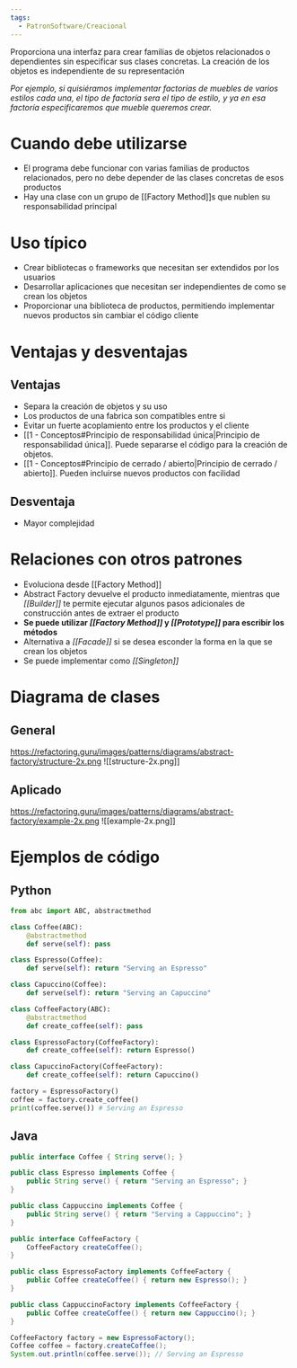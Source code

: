 ```yaml
---
tags:
  - PatronSoftware/Creacional
---
```

Proporciona una interfaz para crear familias de objetos relacionados o dependientes sin especificar sus clases concretas. La creación de los objetos es independiente de su representación

*Por ejemplo, si quisiéramos implementar factorías de muebles de varios estilos cada una, el tipo de factoría sera el tipo de estilo, y ya en esa factoría especificaremos que mueble queremos crear.*
# Cuando debe utilizarse
- El programa debe funcionar con varias familias de productos relacionados, pero no debe depender de las clases concretas de esos productos
- Hay una clase con un grupo de [[Factory Method]]s que nublen su responsabilidad principal
# Uso típico
- Crear bibliotecas o frameworks que necesitan ser extendidos por los usuarios
- Desarrollar aplicaciones que necesitan ser independientes de como se crean los objetos
- Proporcionar una biblioteca de productos, permitiendo implementar nuevos productos sin cambiar el código cliente
# Ventajas y desventajas
## Ventajas
- Separa la creación de objetos y su uso
- Los productos de una fabrica son compatibles entre si
- Evitar un fuerte acoplamiento entre los productos y el cliente
- [[1 - Conceptos#Principio de responsabilidad única|Principio de responsabilidad única]]. Puede separarse el código para la creación de objetos.
- [[1 - Conceptos#Principio de cerrado / abierto|Principio de cerrado / abierto]]. Pueden incluirse nuevos productos con facilidad
## Desventaja
- Mayor complejidad
# Relaciones con otros patrones
- Evoluciona desde [[Factory Method]]
- Abstract Factory devuelve el producto inmediatamente, mientras que _[[Builder]]_ te permite ejecutar algunos pasos adicionales de construcción antes de extraer el producto
- **Se puede utilizar *[[Factory Method]]* y *[[Prototype]]* para escribir los métodos**
- Alternativa a *[[Facade]]* si se desea esconder la forma en la que se crean los objetos
- Se puede implementar como *[[Singleton]]*
# Diagrama de clases
## General
https://refactoring.guru/images/patterns/diagrams/abstract-factory/structure-2x.png
![[structure-2x.png]]
## Aplicado
https://refactoring.guru/images/patterns/diagrams/abstract-factory/example-2x.png
![[example-2x.png]]
# Ejemplos de código
## Python
```python
from abc import ABC, abstractmethod

class Coffee(ABC):
	@abstractmethod
	def serve(self): pass

class Espresso(Coffee):
	def serve(self): return "Serving an Espresso"

class Capuccino(Coffee):
	def serve(self): return "Serving an Capuccino"

class CoffeeFactory(ABC):
	@abstractmethod
	def create_coffee(self): pass

class EspressoFactory(CoffeeFactory):
	def create_coffee(self): return Espresso()

class CapuccinoFactory(CoffeeFactory):
	def create_coffee(self): return Capuccino()

factory = EspressoFactory()
coffee = factory.create_coffee()
print(coffee.serve()) # Serving an Espresso
```
## Java
```java
public interface Coffee { String serve(); }

public class Espresso implements Coffee {
	public String serve() { return "Serving an Espresso"; }
}

public class Cappuccino implements Coffee {
	public String serve() { return "Serving a Cappuccino"; }
}

public interface CoffeeFactory {
	CoffeeFactory createCoffee();
}

public class EspressoFactory implements CoffeeFactory {
	public Coffee createCoffee() { return new Espresso(); }
}

public class CappuccinoFactory implements CoffeeFactory {
	public Coffee createCoffee() { return new Cappuccino(); }
}

CoffeeFactory factory = new EspressoFactory();
Coffee coffee = factory.createCoffee();
System.out.println(coffee.serve()); // Serving an Espresso
```
